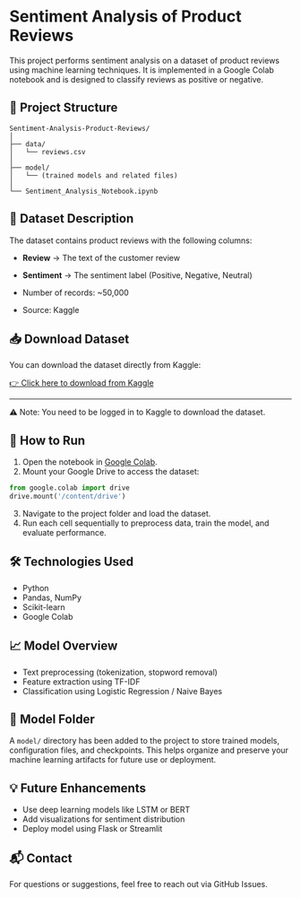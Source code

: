 
# Sentiment Analysis of Product Reviews

This project performs sentiment analysis on a dataset of product reviews using machine learning techniques. It is implemented in a Google Colab notebook and is designed to classify reviews as positive or negative.

## 📁 Project Structure
```
Sentiment-Analysis-Product-Reviews/
│
├── data/
│   └── reviews.csv
│
├── model/
│   └── (trained models and related files)
│
└── Sentiment_Analysis_Notebook.ipynb
```

## 📂 Dataset Description
The dataset contains product reviews with the following columns:
- **Review** → The text of the customer review
- **Sentiment** → The sentiment label (Positive, Negative, Neutral)

- Number of records: ~50,000
- Source: Kaggle

## 📥 Download Dataset
You can download the dataset directly from Kaggle:

[👉 Click here to download from Kaggle](https://www.kaggle.com/datasets/INSERT-DATASET-LINK)

---

⚠️ Note: You need to be logged in to Kaggle to download the dataset.

## 🚀 How to Run
1. Open the notebook in [Google Colab](https://colab.research.google.com/).
2. Mount your Google Drive to access the dataset:
```python
from google.colab import drive
drive.mount('/content/drive')
```
3. Navigate to the project folder and load the dataset.
4. Run each cell sequentially to preprocess data, train the model, and evaluate performance.

## 🛠️ Technologies Used
- Python
- Pandas, NumPy
- Scikit-learn
- Google Colab

## 📈 Model Overview
- Text preprocessing (tokenization, stopword removal)
- Feature extraction using TF-IDF
- Classification using Logistic Regression / Naive Bayes

## 🧠 Model Folder
A `model/` directory has been added to the project to store trained models, configuration files, and checkpoints. This helps organize and preserve your machine learning artifacts for future use or deployment.

## 💡 Future Enhancements
- Use deep learning models like LSTM or BERT
- Add visualizations for sentiment distribution
- Deploy model using Flask or Streamlit

## 📬 Contact
For questions or suggestions, feel free to reach out via GitHub Issues.
